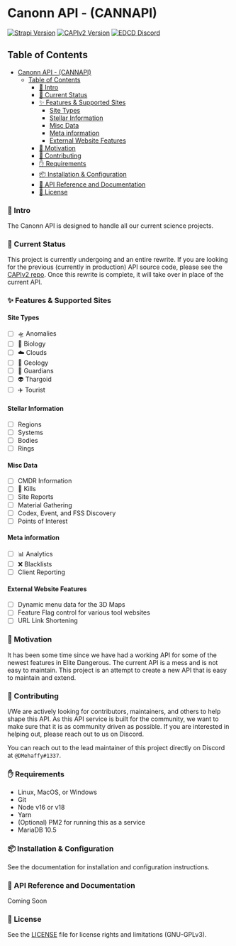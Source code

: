 # Canonn API - (CANNAPI)

[![Strapi Version](https://img.shields.io/badge/Strapi-v4.6.0-blue.svg)](https://github.com/strapi/strapi)
[![CAPIv2 Version](https://img.shields.io/badge/CANNAPI-v0.1.0-orange.svg)](https://api.canonn.tech:2083)
[![EDCD Discord](https://img.shields.io/discord/164411426939600896.svg?logo=discord&label=EDCD%20Discord)](https://discord.gg/fhDWZBH)

## Table of Contents

<!-- TOC -->

- [Canonn API - (CANNAPI)](#canonn-api---cannapi)
  - [Table of Contents](#table-of-contents)
    - [🙊 Intro](#-intro)
    - [🚦 Current Status](#-current-status)
    - [✨ Features \& Supported Sites](#-features--supported-sites)
      - [Site Types](#site-types)
      - [Stellar Information](#stellar-information)
      - [Misc Data](#misc-data)
      - [Meta information](#meta-information)
      - [External Website Features](#external-website-features)
    - [🤔 Motivation](#-motivation)
    - [💁 Contributing](#-contributing)
    - [✋ Requirements](#-requirements)
    - [📦 Installation \& Configuration](#-installation--configuration)
    - [📄 API Reference and Documentation](#-api-reference-and-documentation)
    - [🪪 License](#-license)

### 🙊 Intro

The Canonn API is designed to handle all our current science projects.

### 🚦 Current Status

This project is currently undergoing and an entire rewrite. If you are looking for the previous (currently in production) API source code, please see the [CAPIv2 repo](https://github.com/canonn-science/capiv2-strapi). Once this rewrite is complete, it will take over in place of the current API.

### ✨ Features & Supported Sites

#### Site Types

- [ ] 🛸 Anomalies
- [ ] 🌳 Biology
- [ ] ☁️ Clouds
- [ ] 🌋 Geology
- [ ] 👾 Guardians
- [ ] 👽 Thargoid
- [ ] ✈️ Tourist

#### Stellar Information

- [ ] Regions
- [ ] Systems
- [ ] Bodies
- [ ] Rings

#### Misc Data

- [ ] CMDR Information
- [ ] 🔫 Kills
- [ ] Site Reports
- [ ] Material Gathering
- [ ] Codex, Event, and FSS Discovery
- [ ] Points of Interest

#### Meta information

- [ ] 📊 Analytics
- [ ] ❌ Blacklists
- [ ] Client Reporting

#### External Website Features

- [ ] Dynamic menu data for the 3D Maps
- [ ] Feature Flag control for various tool websites
- [ ] URL Link Shortening

### 🤔 Motivation

It has been some time since we have had a working API for some of the newest features in Elite Dangerous. The current API is a mess and is not easy to maintain. This project is an attempt to create a new API that is easy to maintain and extend.

### 💁 Contributing

I/We are actively looking for contributors, maintainers, and others to help shape this API. As this API service is built for the community, we want to make sure that it is as community driven as possible. If you are interested in helping out, please reach out to us on Discord.

You can reach out to the lead maintainer of this project directly on Discord at `@DMehaffy#1337`.

### ✋ Requirements

- Linux, MacOS, or Windows
- Git
- Node v16 or v18
- Yarn
- (Optional) PM2 for running this as a service
- MariaDB 10.5

### 📦 Installation & Configuration

See the documentation for installation and configuration instructions.

### 📄 API Reference and Documentation

Coming Soon

### 🪪 License

See the [LICENSE](./LICENSE) file for license rights and limitations (GNU-GPLv3).
